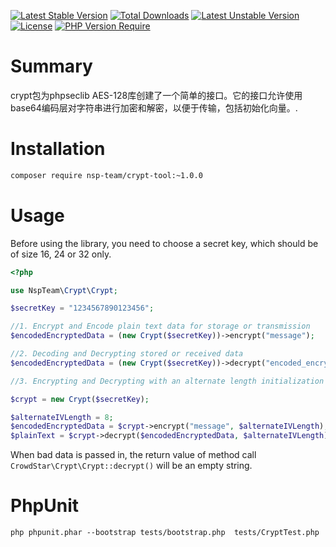 [![Latest Stable Version](http://poser.pugx.org/nsp-team/crypt-tool/v)](https://packagist.org/packages/nsp-team/crypt-tool) 
[![Total Downloads](http://poser.pugx.org/nsp-team/crypt-tool/downloads)](https://packagist.org/packages/nsp-team/crypt-tool) 
[![Latest Unstable Version](http://poser.pugx.org/nsp-team/crypt-tool/v/unstable)](https://packagist.org/packages/nsp-team/crypt-tool) 
[![License](http://poser.pugx.org/nsp-team/crypt-tool/license)](https://packagist.org/packages/nsp-team/crypt-tool) 
[![PHP Version Require](http://poser.pugx.org/nsp-team/crypt-tool/require/php)](https://packagist.org/packages/nsp-team/crypt-tool)



# Summary

crypt包为phpseclib AES-128库创建了一个简单的接口。它的接口允许使用base64编码层对字符串进行加密和解密，以便于传输，包括初始化向量。.

# Installation

```bash
composer require nsp-team/crypt-tool:~1.0.0
```

# Usage

Before using the library, you need to choose a secret key, which should be of size 16, 24 or 32 only.

```php
<?php

use NspTeam\Crypt\Crypt;

$secretKey = "1234567890123456";

//1. Encrypt and Encode plain text data for storage or transmission 
$encodedEncryptedData = (new Crypt($secretKey))->encrypt("message");

//2. Decoding and Decrypting stored or received data
$encodedEncryptedData = (new Crypt($secretKey))->decrypt("encoded_encrypted_data");

//3. Encrypting and Decrypting with an alternate length initialization vector

$crypt = new Crypt($secretKey);

$alternateIVLength = 8;
$encodedEncryptedData = $crypt->encrypt("message", $alternateIVLength);
$plainText = $crypt->decrypt($encodedEncryptedData, $alternateIVLength);
```


When bad data is passed in, the return value of method call `CrowdStar\Crypt\Crypt::decrypt()` will be an empty string.

# PhpUnit
`php phpunit.phar --bootstrap tests/bootstrap.php  tests/CryptTest.php`
